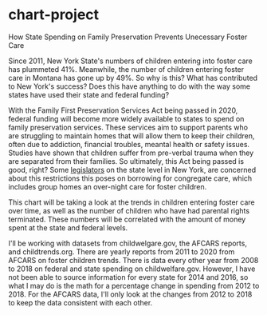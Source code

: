 # chart-project

How State Spending on Family Preservation Prevents Unecessary Foster Care

Since 2011, New York State's numbers of children entering into foster care has plummeted 41%. Meanwhile, the number of children entering foster care in Montana has gone up by 49%.
So why is this? What has contributed to New York's success? Does this have anything to do with the way some states have used their state and federal funding?

With the Family First Preservation Services Act being passed in 2020, federal funding will become more widely available 
to states to spend on family preservation services. These services aim to support parents who are struggling to maintain homes that will allow them to keep their children, often
due to addiction, financial troubles, meantal health or safety issues. Studies have shown that children suffer from pre-verbal trauma when they are separated from their families.
So ultimately, this Act being passed is good, right? Some <a href="https://imprintnews.org/featured/new-york-state-worries-city-welcomes-family-first-act/30055">legislators</a> on 
the state level in New York, are concerned about this restrictions this poses on borrowing for congregate care, which includes group homes an over-night care for foster children.
  
This chart will be taking a look at the trends in children entering foster care over time, as well as the number of children who have had parental rights terminated. These numbers
will be correlated with the amount of money spent at the state and federal levels.
  
I'll be working with datasets from childwelgare.gov, the AFCARS reports, and childtrends.org.
There are yearly reports from 2011 to 2020 from AFCARS on foster children trends. There is data every other year from 2008 to 2018 on federal and state spending on childwelfare.gov.
However, I have not been able to source information for every state for 2014 and 2016, so what I may do is the math for a percentage change in spending from 2012 to 2018. For the
AFCARS data, I'll only look at the changes from 2012 to 2018 to keep the data consistent with each other.
